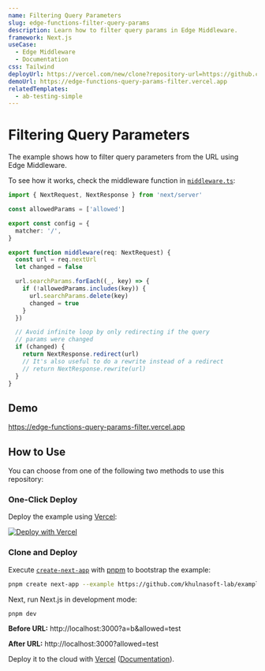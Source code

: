 ```yaml
---
name: Filtering Query Parameters
slug: edge-functions-filter-query-params
description: Learn how to filter query params in Edge Middleware.
framework: Next.js
useCase:
  - Edge Middleware
  - Documentation
css: Tailwind
deployUrl: https://vercel.com/new/clone?repository-url=https://github.com/khulnasoft-lab/examples/tree/main/edge-middleware/query-params-filter&project-name=query-params-filter&repository-name=query-params-filter
demoUrl: https://edge-functions-query-params-filter.vercel.app
relatedTemplates:
  - ab-testing-simple
---
```


# Filtering Query Parameters

The example shows how to filter query parameters from the URL using Edge Middleware.

To see how it works, check the middleware function in [`middleware.ts`](middleware.ts):

```ts
import { NextRequest, NextResponse } from 'next/server'

const allowedParams = ['allowed']

export const config = {
  matcher: '/',
}

export function middleware(req: NextRequest) {
  const url = req.nextUrl
  let changed = false

  url.searchParams.forEach((_, key) => {
    if (!allowedParams.includes(key)) {
      url.searchParams.delete(key)
      changed = true
    }
  })

  // Avoid infinite loop by only redirecting if the query
  // params were changed
  if (changed) {
    return NextResponse.redirect(url)
    // It's also useful to do a rewrite instead of a redirect
    // return NextResponse.rewrite(url)
  }
}
```

## Demo

https://edge-functions-query-params-filter.vercel.app

## How to Use

You can choose from one of the following two methods to use this repository:

### One-Click Deploy

Deploy the example using [Vercel](https://vercel.com?utm_source=github&utm_medium=readme&utm_campaign=vercel-examples):

[![Deploy with Vercel](https://vercel.com/button)](https://vercel.com/new/clone?repository-url=https://github.com/khulnasoft-lab/examples/tree/main/edge-middleware/query-params-filter&project-name=query-params-filter&repository-name=query-params-filter)

### Clone and Deploy

Execute [`create-next-app`](https://github.com/khulnasoft-lab/next.js/tree/canary/packages/create-next-app) with [pnpm](https://pnpm.io/installation) to bootstrap the example:

```bash
pnpm create next-app --example https://github.com/khulnasoft-lab/examples/tree/main/edge-middleware/query-params-filter query-params-filter
```

Next, run Next.js in development mode:

```bash
pnpm dev
```

**Before URL:** http://localhost:3000?a=b&allowed=test

**After URL:** http://localhost:3000?allowed=test

Deploy it to the cloud with [Vercel](https://vercel.com/new?utm_source=github&utm_medium=readme&utm_campaign=edge-middleware-eap) ([Documentation](https://nextjs.org/docs/deployment)).
